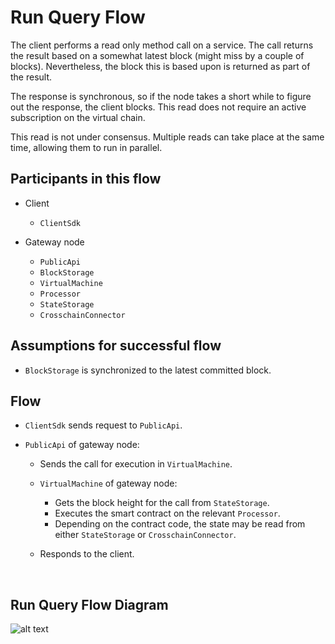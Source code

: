 # Run Query Flow

The client performs a read only method call on a service. The call returns the result based on a somewhat latest block (might miss by a couple of blocks). Nevertheless, the block this is based upon is returned as part of the result.

The response is synchronous, so if the node takes a short while to figure out the response, the client blocks. This read does not require an active subscription on the virtual chain.

This read is not under consensus. Multiple reads can take place at the same time, allowing them to run in parallel.

## Participants in this flow

* Client
  * `ClientSdk`

* Gateway node
  * `PublicApi`
  * `BlockStorage`
  * `VirtualMachine`
  * `Processor`
  * `StateStorage`
  * `CrosschainConnector`

## Assumptions for successful flow

* `BlockStorage` is synchronized to the latest committed block.

## Flow

* `ClientSdk` sends request to `PublicApi`.

* `PublicApi` of gateway node:
  * Sends the call for execution in `VirtualMachine`.

  * `VirtualMachine` of gateway node:
    * Gets the block height for the call from `StateStorage`.
    * Executes the smart contract on the relevant `Processor`.
    * Depending on the contract code, the state may be read from either  `StateStorage` or `CrosschainConnector`.

  * Responds to the client.

&nbsp;
## Run Query Flow Diagram

![alt text][run_local_method_flow] <br/><br/>

[run_local_method_flow]: ../_img/run_local_method_flow.png "Call Method"
